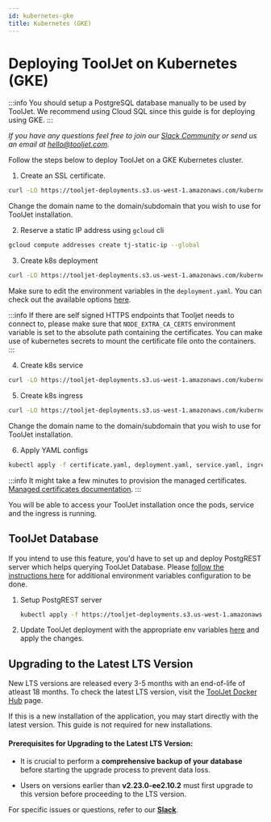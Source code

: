 ```yaml
---
id: kubernetes-gke
title: Kubernetes (GKE)
---
```


# Deploying ToolJet on Kubernetes (GKE)

:::info
You should setup a PostgreSQL database manually to be used by ToolJet. We recommend using Cloud SQL since this guide is for deploying using GKE.
:::

*If you have any questions feel free to join our [Slack Community](https://tooljet.com/slack) or send us an email at hello@tooljet.com.*

Follow the steps below to deploy ToolJet on a GKE Kubernetes cluster.

1. Create an SSL certificate.

```bash
curl -LO https://tooljet-deployments.s3.us-west-1.amazonaws.com/kubernetes/GKE/certificate.yaml
```

Change the domain name to the domain/subdomain that you wish to use for ToolJet installation.

2. Reserve a static IP address using `gcloud` cli

```bash
gcloud compute addresses create tj-static-ip --global
```

3. Create k8s deployment

```bash
curl -LO https://tooljet-deployments.s3.us-west-1.amazonaws.com/kubernetes/GKE/deployment.yaml
```

Make sure to edit the environment variables in the `deployment.yaml`. You can check out the available options [here](https://docs.tooljet.com/docs/setup/env-vars).

:::info
If there are self signed HTTPS endpoints that Tooljet needs to connect to, please make sure that `NODE_EXTRA_CA_CERTS` environment variable is set to the absolute path containing the certificates. You can make use of kubernetes secrets to mount the certificate file onto the containers.
:::

4. Create k8s service

```bash
curl -LO https://tooljet-deployments.s3.us-west-1.amazonaws.com/kubernetes/GKE/service.yaml
```

5. Create k8s ingress

```bash
curl -LO https://tooljet-deployments.s3.us-west-1.amazonaws.com/kubernetes/GKE/ingress.yaml
```

Change the domain name to the domain/subdomain that you wish to use for ToolJet installation.

6. Apply YAML configs

```bash
kubectl apply -f certificate.yaml, deployment.yaml, service.yaml, ingress.yaml
```

:::info
It might take a few minutes to provision the managed certificates. [Managed certificates documentation](https://cloud.google.com/kubernetes-engine/docs/how-to/managed-certs).
:::

You will be able to access your ToolJet installation once the pods, service and the ingress is running.




## ToolJet Database

If you intend to use this feature, you'd have to set up and deploy PostgREST server which helps querying ToolJet Database. Please [follow the instructions here](/docs/setup/env-vars#tooljet-database) for additional environment variables configuration to be done.

1. Setup PostgREST server

   ```bash
   kubectl apply -f https://tooljet-deployments.s3.us-west-1.amazonaws.com/kubernetes/GKE/postgrest.yaml
   ```

2. Update ToolJet deployment with the appropriate env variables [here](https://tooljet-deployments.s3.us-west-1.amazonaws.com/kubernetes/GKE/deployment.yaml) and apply the changes.

## Upgrading to the Latest LTS Version

New LTS versions are released every 3-5 months with an end-of-life of atleast 18 months. To check the latest LTS version, visit the [ToolJet Docker Hub](https://hub.docker.com/r/tooljet/tooljet/tags) page.

If this is a new installation of the application, you may start directly with the latest version. This guide is not required for new installations.

#### Prerequisites for Upgrading to the Latest LTS Version:

- It is crucial to perform a **comprehensive backup of your database** before starting the upgrade process to prevent data loss.

- Users on versions earlier than **v2.23.0-ee2.10.2** must first upgrade to this version before proceeding to the LTS version.

For specific issues or questions, refer to our **[Slack](https://tooljet.slack.com/join/shared_invite/zt-25438diev-mJ6LIZpJevG0LXCEcL0NhQ#)**.
